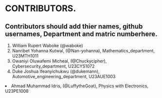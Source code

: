 # CONTRIBUTORS.
## Contributors should add thier names, github usernames, Department and matric numberhere.
<ol>
<li>William Rupert Waboke (@waboke)
<li>Nanribet Yohanna Kutwal, (@Nan-yohanna), Mathematics_department, U23MTH1011</li>
<li>Owaniyi Oluwafemi Micheal, (@Chuckycipher), Cybersecurity_department, U23CYS1072</li>
<li>Duke Joshua Ifeanyichukwu (@dukemann), Automotive_engineering_department, U23AUE1003</li>
</ol>
<li>Ahmad Muhammad Idris, (@LuffytheGoat), Physics with Electronics, U23PE1008</li>
